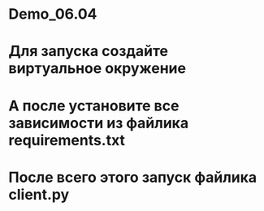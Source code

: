# Demo_06.04

# Для запуска создайте виртуальное окружение
# А после установите все зависимости из файлика requirements.txt
# После всего этого запуск файлика client.py

